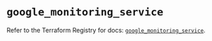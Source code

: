 # `google_monitoring_service`

Refer to the Terraform Registry for docs: [`google_monitoring_service`](https://registry.terraform.io/providers/hashicorp/google-beta/6.29.0/docs/resources/google_monitoring_service).
